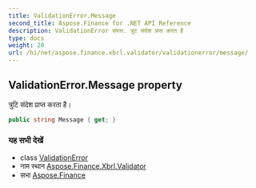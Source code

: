 ```yaml
---
title: ValidationError.Message
second_title: Aspose.Finance for .NET API Reference
description: ValidationError संपत्त. त्रुट संदेश प्रप्त करत है
type: docs
weight: 20
url: /hi/net/aspose.finance.xbrl.validator/validationerror/message/
---
```

## ValidationError.Message property

त्रुटि संदेश प्राप्त करता है।

```csharp
public string Message { get; }
```

### यह सभी देखें

* class [ValidationError](../)
* नाम स्थान [Aspose.Finance.Xbrl.Validator](../../validationerror/)
* सभा [Aspose.Finance](../../../)


